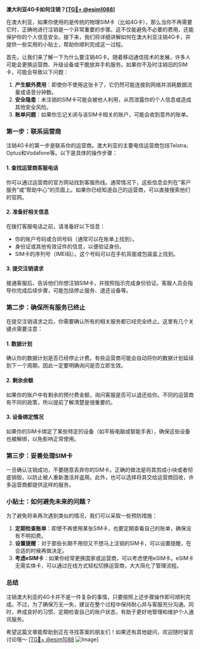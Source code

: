 **澳大利亚4G卡如何注销？[[TG💪+ @esim1088](https://t.me/s/esim1088)]**

在澳大利亚，如果你使用的是传统的物理SIM卡（比如4G卡），那么当你不再需要它时，正确地进行注销是一个非常重要的步骤。这不仅能避免不必要的费用，还能保护你的个人信息安全。接下来，我们将详细讲解如何在澳大利亚注销4G卡，并提供一些实用的小贴士，帮助你顺利完成这一过程。

首先，让我们来了解一下为什么要注销4G卡。随着移动通信技术的发展，许多人可能会更换运营商、升级设备或干脆放弃手机服务。如果你不及时注销旧的SIM卡，可能会导致以下问题：

1. **产生额外费用**：即使你不使用这张卡了，它仍然可能连接到网络并消耗数据流量或语音分钟数。
2. **安全隐患**：未注销的SIM卡可能会被他人利用，从而泄露你的个人信息或造成其他安全风险。
3. **账单问题**：如果你忘记关闭与该SIM卡相关的账户，可能会收到意外的账单。

### 第一步：联系运营商

注销4G卡的第一步是联系你的运营商。澳大利亚的主要电信运营商包括Telstra、Optus和Vodafone等。以下是具体的操作步骤：

#### 1. 查找运营商客服电话
你可以通过运营商的官方网站找到客服热线。通常情况下，这些信息会列在“客户服务”或“帮助中心”的页面上。如果你已经知道自己的运营商，可以直接搜索他们的官网。

#### 2. 准备好相关信息
在拨打客服电话之前，请准备好以下信息：
- 你的账户号码或合同号码（通常可以在账单上找到）。
- 身份证或其他有效证件的信息，以便验证身份。
- SIM卡的序列号（IMEI码）。这个号码可以在手机背面或包装盒上找到。

#### 3. 提交注销请求
接通客服后，告诉他们你想注销SIM卡，并按照指示完成身份验证。客服人员会指导你完成后续步骤，可能包括停止服务、退还设备等。

### 第二步：确保所有服务已终止

在提交注销请求之后，你需要确认所有的相关服务都已经完全终止。这里有几个关键点需要注意：

#### 1. 数据计划
确认你的数据计划是否已经停止计费。有些运营商可能会自动将你的数据计划延续到下一个周期，因此一定要明确询问是否立即生效。

#### 2. 剩余余额
如果你的账户中有剩余的预付费金额，询问客服是否可以退还给你。不同的运营商有不同的政策，所以提前了解清楚是很重要的。

#### 3. 设备绑定情况
如果你的SIM卡绑定了某些特定的设备（如平板电脑或智能手表），确保这些设备也被解绑，以免影响正常使用。

### 第三步：妥善处理SIM卡

一旦确认注销成功，不要随意丢弃你的SIM卡。正确的做法是将其剪成小块或者彻底销毁，以防止被人重新激活并盗用。此外，也可以选择将其交给运营商回收，许多运营商都提供这样的服务。

### 小贴士：如何避免未来的问题？

为了避免将来再次遇到类似的情况，我们可以采取一些预防措施：

1. **定期检查账单**：即使不再使用某张SIM卡，也要定期查看自己的账单，确保没有不明扣费。
2. **设置提醒**：对于那些长期不用但又不想马上注销的SIM卡，可以设置提醒，在合适的时候再做决定。
3. **考虑eSIM卡**：如果你经常更换国家或运营商，可以考虑使用eSIM卡。eSIM卡无需实体卡，可以通过在线方式轻松切换运营商，大大简化了管理流程。

### 总结

注销澳大利亚的4G卡并不是一件复杂的事情，只要按照上述步骤操作即可顺利完成。不过，为了确保万无一失，建议在整个过程中保持耐心并与客服充分沟通。同时，养成良好的习惯，定期检查自己的账户状态，有助于更好地管理和维护个人通讯服务。

希望这篇文章能帮助到正在寻找答案的朋友们！如果还有其他疑问，欢迎随时留言讨论哦～ [[TG💪+ @esim1088](https://t.me/s/esim1088) ![Image](https://i.postimg.cc/4NQfJmqS/Snipaste-2025-05-13-00-14-12.png)]
